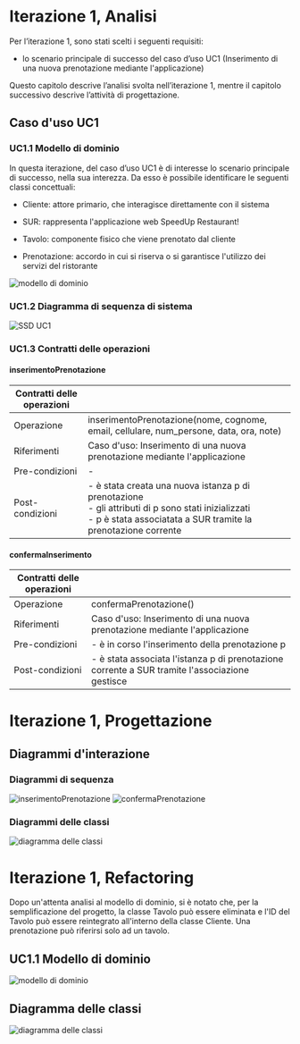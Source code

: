 # Iterazione 1, Analisi

Per l’iterazione 1, sono stati scelti i seguenti requisiti:

- lo scenario principale di successo del caso d’uso UC1 (Inserimento di una nuova prenotazione mediante l'applicazione)

Questo capitolo descrive l’analisi svolta nell’iterazione 1, mentre il capitolo successivo descrive l’attività di progettazione.

## Caso d'uso UC1

### UC1.1 Modello di dominio

In questa iterazione, del caso d’uso UC1 è di interesse lo scenario principale di successo, nella sua interezza. Da esso è possibile identificare le seguenti classi concettuali:

- Cliente: attore primario, che interagisce direttamente con il sistema

- SUR: rappresenta l'applicazione web SpeedUp Restaurant!

- Tavolo: componente fisico che viene prenotato dal cliente

- Prenotazione: accordo in cui si riserva o si garantisce l'utilizzo dei servizi del ristorante

![modello di dominio](./modello%20di%20dominio.png)

### UC1.2 Diagramma di sequenza di sistema

![SSD UC1](./SSD%20UC1.png)

### UC1.3 Contratti delle operazioni

#### inserimentoPrenotazione

| Contratti delle operazioni |                                                                                                                                                                           |
|----------------------------|---------------------------------------------------------------------------------------------------------------------------------------------------------------------------|
| Operazione                 | inserimentoPrenotazione(nome, cognome, email, cellulare, num_persone, data, ora, note)                                                                                    |
| Riferimenti                | Caso d'uso: Inserimento di una nuova prenotazione mediante l'applicazione                                                                                                 |
| Pre-condizioni             | -                                                                                                                                                                         |
| Post-condizioni            | - è stata creata una nuova istanza p di prenotazione<br> - gli attributi di p sono stati inizializzati<br> - p è stata associatata a SUR tramite la prenotazione corrente |

#### confermaInserimento

| Contratti delle operazioni |                                                                                                |
|----------------------------|------------------------------------------------------------------------------------------------|
| Operazione                 | confermaPrenotazione()                                                                         |
| Riferimenti                | Caso d'uso: Inserimento di una nuova prenotazione mediante l'applicazione                      |
| Pre-condizioni             | - è in corso l'inserimento della prenotazione p                                                |
| Post-condizioni            | - è stata associata l'istanza p di prenotazione corrente a SUR tramite l'associazione gestisce |

# Iterazione 1, Progettazione

## Diagrammi d'interazione
### Diagrammi di sequenza

![inserimentoPrenotazione](./SD%20inserimentoPrenotazione.png)
![confermaPrenotazione](./SD%20confermaInserimento.png)

### Diagrammi delle classi

![diagramma delle classi](./diagramma%20delle%20classi.png)

# Iterazione 1, Refactoring

Dopo un'attenta analisi al modello di dominio, si è notato che, per la semplificazione del progetto, la classe Tavolo può essere eliminata
e l'ID del Tavolo può essere reintegrato all'interno della classe Cliente. Una prenotazione può riferirsi solo ad un tavolo.

## UC1.1 Modello di dominio

![modello di dominio](./refactoring/modello%20di%20dominio.png)

## Diagramma delle classi

![diagramma delle classi](./refactoring/diagramma%20delle%20classi.png)

